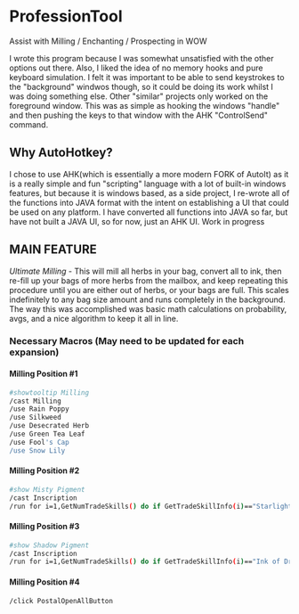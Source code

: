 # ProfessionTool
Assist with Milling / Enchanting / Prospecting in WOW

I wrote this program because I was somewhat unsatisfied with the other options out there.  Also, I liked the idea of no memory hooks and pure keyboard simulation.  I felt it was important to be able to send keystrokes to the "background" windwos though, so it could be doing its work whilst I was doing something else.  Other "similar" projects only worked on the foreground window. This was as simple as hooking the windows "handle" and then pushing the keys to that window with the AHK "ControlSend" command.

## Why AutoHotkey?
I chose to use AHK(which is essentially a more modern FORK of AutoIt) as it is a really simple and fun "scripting" language with a lot of built-in windows features, but because it is windows based, as a side project, I re-wrote all of the functions into JAVA format with the intent on establishing a UI that could be used on any platform.  I have converted all functions into JAVA so far, but have not built a JAVA UI, so for now, just an AHK UI.  Work in progress


## MAIN FEATURE
*Ultimate Milling* - This will mill all herbs in your bag, convert all to ink, then re-fill up your bags of more herbs from the mailbox, and keep repeating this procedure until you are either out of herbs, or your bags are full.  This scales indefinitely to any bag size amount and runs completely in the background.  The way this was accomplished was basic math calculations on probability, avgs, and a nice algorithm to keep it all in line.

### Necessary Macros (May need to be updated for each expansion)
#### Milling Position #1
```bash
#showtooltip Milling
/cast Milling
/use Rain Poppy
/use Silkweed
/use Desecrated Herb
/use Green Tea Leaf
/use Fool's Cap
/use Snow Lily
```

#### Milling Position #2
```bash
#show Misty Pigment
/cast Inscription
/run for i=1,GetNumTradeSkills() do if GetTradeSkillInfo(i)=="Starlight Ink" then DoTradeSkill(i, GetItemCount("Misty Pigment")/2) break end end *
```

#### Milling Position #3
```bash
#show Shadow Pigment
/cast Inscription
/run for i=1,GetNumTradeSkills() do if GetTradeSkillInfo(i)=="Ink of Dreams" then DoTradeSkill(i, GetItemCount("Shadow Pigment")/2) break end end *
```
#### Milling Position #4
```bash
/click PostalOpenAllButton
```
